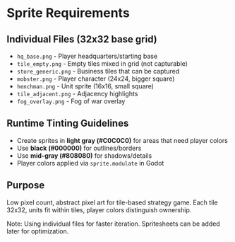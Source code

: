 # Sprite Requirements

## Individual Files (32x32 base grid)
- `hq_base.png` - Player headquarters/starting base
- `tile_empty.png` - Empty tiles mixed in grid (not capturable)
- `store_generic.png` - Business tiles that can be captured
- `mobster.png` - Player character (24x24, bigger square)
- `henchman.png` - Unit sprite (16x16, small square)
- `tile_adjacent.png` - Adjacency highlights
- `fog_overlay.png` - Fog of war overlay

## Runtime Tinting Guidelines
- Create sprites in **light gray (#C0C0C0)** for areas that need player colors
- Use **black (#000000)** for outlines/borders
- Use **mid-gray (#808080)** for shadows/details
- Player colors applied via `sprite.modulate` in Godot

## Purpose
Low pixel count, abstract pixel art for tile-based strategy game. Each tile 32x32, units fit within tiles, player colors distinguish ownership.

Note: Using individual files for faster iteration. Spritesheets can be added later for optimization.
